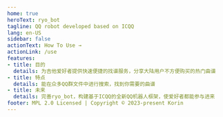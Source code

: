 ```yaml
---
home: true
heroText: ryo_bot
tagline: QQ robot developed based on ICQQ
lang: en-US
sidebar: false
actionText: How To Use →
actionLink: /use
features:
- title: 目的
  details: 为吉他爱好者提供快速便捷的找谱服务，分享大陆用户不方便购买的热门曲谱
- title: 特点
  details: 能在众多QQ群文件中进行搜索，找到你需要的曲谱
- title: 未来
  details: 完善ryo_bot，构建基于ICQQ的全新QQ机器人框架，使爱好者都能参与进来
footer: MPL 2.0 Licensed | Copyright © 2023-present Korin
---
```

